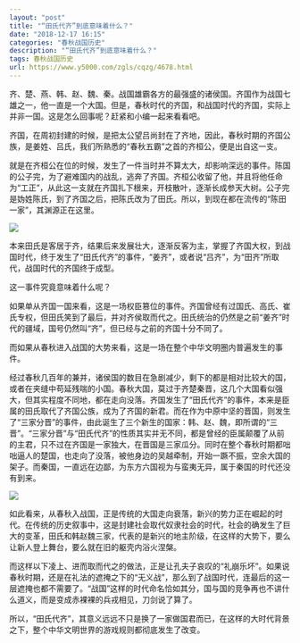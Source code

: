 ```yaml
---
layout: "post"
title: "“田氏代齐”到底意味着什么？"
date: "2018-12-17 16:15"
categories: "春秋战国历史"
description: "“田氏代齐”到底意味着什么？"
tags: 春秋战国历史
url: https://www.y5000.com/zgls/cqzg/4678.html
---
```






齐、楚、燕、韩、赵、魏、秦。战国雄霸各方的最强盛的诸侯国。齐国作为战国七雄之一，他一直是一个大国。但是，春秋时代的齐国，和战国时代的齐国，实际上并非一国。这是怎么回事呢？赶紧和小编一起来看看吧。

齐国，在周初封建的时候，是把太公望吕尚封在了齐地，因此，春秋时期的齐国公族，是姜姓、吕氏，我们所熟悉的“春秋五霸”之首的齐桓公，便是出自这一支。

就是在齐桓公在位的时候，发生了一件当时并不算太大，却影响深远的事件。陈国的公子完，为了避难国内的战乱，逃奔了齐国。齐桓公收留了他，并且将他任命为“工正”，从此这一支就在齐国扎下根来，开枝散叶，逐渐长成参天大树。公子完是妫姓陈氏，到了齐国之后，把陈氏改为了田氏。所以，到现在都在流传的“陈田一家”，其渊源正在这里。

![](https://img.y5000.com/uploads/allimg/161104/1644413H6-0.jpg)

本来田氏是客居于齐，结果后来发展壮大，逐渐反客为主，掌握了齐国大权，到战国时代，终于发生了“田氏代齐”的事件，“姜齐”，或者说“吕齐”，为“田齐”所取代，战国时代的齐国终于成型。

这一事件究竟意味着什么呢？

如果单从齐国一国来看，这是一场权臣篡位的事件。齐国曾经有过国氏、高氏、崔氏专权，但田氏笑到了最后，并对齐侯取而代之。田氏统治的仍然是之前“姜齐”时代的疆域，国号仍然叫“齐”，但已经与之前的齐国十分不同了。

而如果从春秋进入战国的大势来看，这是一场在整个中华文明圈内普遍发生的事件。

经过春秋几百年的兼并，诸侯国的数目在急剧减少，剩下的都是相对比较大的国，或者在夹缝中苟延残喘的小国。春秋大国，莫过于齐楚秦晋，这几个大国看似强大，但其实程度不同地，都在走向没落。齐国发生了“田氏代齐”的事件，本来是臣属的田氏取代了齐国公族，成为了齐国的新君。而在作为中原中坚的晋国，则发生了“三家分晋”的事件，由此诞生了三个新生的国家：韩、赵、魏，即所谓的“三晋”。“三家分晋”与“田氏代齐”的性质其实并无不同，都是曾经的臣属颠覆了从前的主君，只不过在齐国是一家独大，在晋国是三家瓜分。同时在整个春秋时期都咄咄逼人的楚国，也走向了没落，被他身边的吴越牵制，开始一蹶不振，空余大国的架子。而秦国，一直远在边鄙，为东方六国视为与蛮夷无异，属于秦国的时代还没有到来。

![](https://img.y5000.com/uploads/allimg/161104/1644413P5-1.jpg)

如此看来，从春秋入战国，正是传统的大国走向衰落，新兴的势力正在崛起的时代。在传统的历史叙事中，这是封建社会取代奴隶社会的时代，社会的确发生了巨大的变革，田氏和韩赵魏三家，代表的是新兴的地主阶级，在这样的大势下，要么让新人登上舞台，要么就在旧的躯壳内浴火涅槃。

而这样以下凌上、进而取而代之的做法，正是让孔夫子哀叹的“礼崩乐坏”。如果说春秋时期，还是在礼法的遮掩之下的“无义战”，那么到了战国时代，连最后的这一层遮掩也都不需要了。“战国”这样的时代命名恰如其分，国与国的竞争再也不讲什么道义，而是变成赤裸裸的兵戎相见，刀剑说了算了。

所以，“田氏代齐”，其意义远远不只是换了一家做国君而已，在这样的大时代背景之下，整个中华文明世界的游戏规则都彻底发生了改变。

